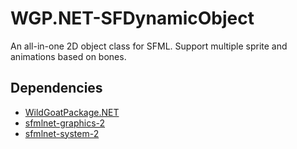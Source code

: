 # WGP.NET-SFDynamicObject

An all-in-one 2D object class for SFML. Support multiple sprite and animations based on bones.

## Dependencies

* [WildGoatPackage.NET](https://github.com/WildGoat07/WildGoatPackage.NET)
* [sfmlnet-graphics-2](https://www.sfml-dev.org/download/sfml.net/)
* [sfmlnet-system-2](https://www.sfml-dev.org/download/sfml.net/)
